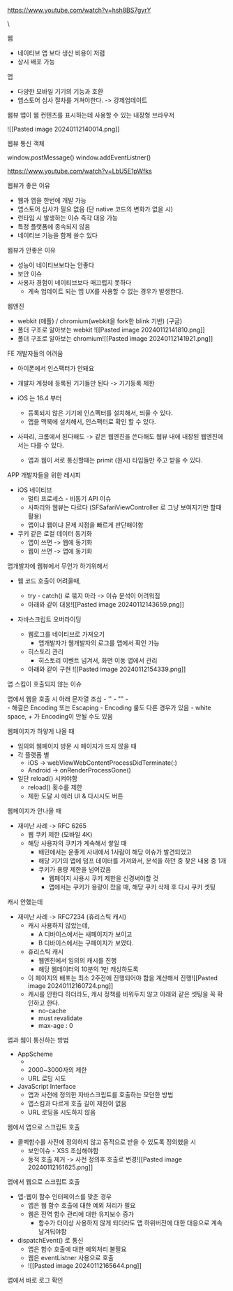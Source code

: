 

https://www.youtube.com/watch?v=hsh8BS7gyrY

\\

웹
- 네이티브 앱 보다 생산 비용이 저렴
- 상시 배포 가능

앱
- 다양한 모바일 기기의 기능과 호환
- 앱스토어 심사 절차를 거쳐야한다. -> 강제업데이트

웹뷰
앱이 웹 컨텐츠를 표시하는데 사용할 수 있는 내장형 브라우저

![[Pasted image 20240112140014.png]]


웹뷰 통신 객체

window.postMessage()
window.addEventListner()

https://www.youtube.com/watch?v=LbU5E1pWfks

웹뷰가 좋은 이유
- 웹과 앱을 한번에 개발 가능
- 앱스토어 심사가 필요 없음 (단 native 코드의 변화가 없을 시)
- 런타임 시 발생하는 이슈 즉각 대응 가능
- 특정 플랫폼에 종속되지 않음
- 네이티브 기능을 함께 쓸수 있다

웹뷰가 안좋은 이유
- 성능이 네이티브보다는 안좋다
- 보안 이슈
- 사용자 경험이 네이티브보다 매끄럽지 못하다
	- 계속 업데이트 되는 앱 UX를 사용할 수 없는 경우가 발생한다.

웹엔진
- webkit (애플) / chromium(webkit을 fork한 blink 기반) (구글)
- 폴더 구조로 알아보는 webkit ![[Pasted image 20240112141810.png]]
- 폴더 구조로 알아보는 chromium![[Pasted image 20240112141921.png]]


FE 개발자들의 어려움
- 아이폰에서 인스팩터가 안돼요
- 개발자 계정에 등록된 기기들만 된다 -> 기기등록 제한

- iOS 는 16.4 부터 
	- 등록되지 않은 기기에 인스펙터를 설치해서, 띄울 수 있다.
	- 앱을 맥북에 설치해서, 인스팩터로 확인 할 수 있다.

- 사파리, 크롬에서 된다해도 -> 같은 웹엔진을 쓴다해도 웹뷰 내에 내장된 웹엔진에서는 다를 수 있다.
	- 앱과 웹이 서로 통신할때는 primit (원시) 타입들만 주고 받을 수 있다.


APP 개발자들을 위한 레시피
- iOS 네이티브
	- 멀티 프로세스 - 비동기 API 이슈
	- 사파리와 웹뷰는 다르다 (SFSafariViewController 로 그냥 보여지기만 할때 활용)
	- 앱이냐 웹이냐 문제 지점을 빠르게 판단해야함
- 쿠키 같은 로컬 데이터 동기화
	- 앱이 쓰면 -> 웹에 동기화
	- 웹이 쓰면 -> 앱에 동기화

앱개발자에 웹뷰에서 무언가 하기위해서
- 웹 코드 호출이 어려울때,
	- try - catch() 로 묶지 마라 -> 이슈 분석이 어려워짐
	- 아래와 같이 대응![[Pasted image 20240112143659.png]]

- 자바스크립트 오버라이딩
	- 웹로그를 네이티브로 가져오기
		- 앱개발자가 웹개발자의 로그를 앱에서 확인 가능
	- 히스토리 관리
		- 히스토리 이벤트 넘겨서, 화면 이동 앱에서 관리
	- 아래와 같이 구현 ![[Pasted image 20240112154339.png]]


앱 스킴이 호출되지 않는 이슈

앱에서 웹을 호출 시 아래 문자열 조심
	- ''
	- ""
	- \
	- 해결은 Encoding 또는 Escaping
		- Encoding 룰도 다른 경우가 있음
		- white space, + 가 Encoding이 안될 수도 있음

웹페이지가 하얗게 나올 때
- 임의의 웹페이지 방문 시 페이지가 뜨지 않을 때
- 각 플랫폼 별
	- iOS -> webViewWebContentProcessDidTerminate(:)
	- Android -> onRenderProcessGone()
- 일단 reload() 시켜야함
	- reload() 횟수를 제한
	- 제한 도달 시 에러 UI & 다시시도 버튼

웹페이지가 안나올 때
- 재미난 사례 -> RFC 6265
	- 웹 쿠키 제한 (모바일 4K)
	- 해당 사용자의 쿠키가 계속해서 쌓일 때
		- 배민에서는 운좋게 사내에서 1사람이 해당 이슈가 발견되었고
		- 해당 기기의 앱에 덤프 데이터를 가져와서, 분석을 하던 중 찾은 내용 중 1개
		- 쿠키가 용량 제한을 넘어갔음
			- 웹페이지 사용시 쿠키 제한을 신경써야할 것
			- 앱에서는 쿠키가 용량이 찼을 때, 해당 쿠키 삭제 후 다시 쿠키 셋팅

캐시 안했는데 
- 재미난 사례 -> RFC7234 (휴리스틱 캐시)
	- 캐시 사용하지 않았는데,
		- A 디바이스에서는 새페이지가 보이고
		- B 디바이스에서는 구페이지가 보였다.
	- 휴리스틱 캐시
		- 웹엔진에서 임의의 캐시를 진행
		- 해당 웹데이터의 10분의 1만 캐싱하도록
	- 이 페이지의 배포는 최소 2주전에 진행되어야 함을 계산해서 진행![[Pasted image 20240112160724.png]]
	- 캐시를 안한다 하더라도, 캐시 정책를 비워두지 않고 아래와 같은 셋팅을 꼭 확인하고 한다.
		- no-cache
		- must revalidate
		- max-age : 0

앱과 웹이 통신하는 방법
- AppScheme
	- [sheme]://[host]/[path]?[query]
	- 2000~3000자의 제한
	- URL 로딩 시도
- JavaScript Interface
	-  앱과 사전에 정의한 자바스크립트를 호출하는 모던한 방법
	- 앱스킴과 다르게 호출 길이 제한이 없음
	- URL 로딩을 시도하지 않음


웹에서 앱으로 스크립트 호출
- 콜벡함수를 사전에 정의하지 않고 동적으로 받을 수 있도록 정의했을 시
	- 보안이슈 - XSS 조심해야함
	- 동적 호출 제거 -> 사전 정의후 호출로 변경![[Pasted image 20240112161625.png]]

앱에서 웹으로 스크립트 호출
- 앱-웹이 함수 인터페이스를 맞춘 경우
	- 앱은 웹 함수 호출에 대한 예외 처리가 필요
	- 웹은 전역 함수 관리에 대한 유지보수 증가
		- 함수가 더이상 사용하지 않게 되더라도 앱 하위버전에 대한 대응으로 계속 남겨둬야함
- dispatchEvent() 로 통신
	- 앱은 함수 호출에 대한 예외처리 불필요
	- 웹은 eventListner 사용으로 호출
	- ![[Pasted image 20240112165644.png]]


앱에서 바로 로그 확인